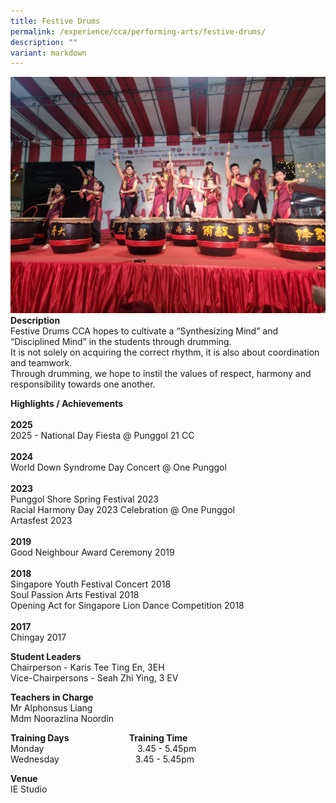 ```yaml
---
title: Festive Drums
permalink: /experience/cca/performing-arts/festive-drums/
description: ""
variant: markdown
---
```

![](/images/National_Day_Fiesta_at_Punggol_21_CC.jpg)**Description** <br>
Festive Drums CCA hopes to cultivate a “Synthesizing Mind” and “Disciplined Mind” in the students through drumming.  
It is not solely on acquiring the correct rhythm, it is also about coordination and teamwork.  
Through drumming, we hope to instil the values of respect, harmony and responsibility towards one another.  

**Highlights / Achievements** <br><br>
**2025**<br>
2025 - National Day Fiesta @ Punggol 21 CC<br><br>
**2024**<br>
World Down Syndrome Day Concert @ One Punggol<br><br>
**2023**<br>
Punggol Shore Spring  Festival 2023<br>
Racial Harmony Day 2023 Celebration @ One Punggol<br>
Artasfest 2023<br><br>
**2019**<br>
Good Neighbour Award Ceremony 2019 <br><br>
**2018**<br>
Singapore Youth Festival Concert 2018 <br>
Soul Passion Arts Festival 2018 <br>
Opening Act for Singapore Lion Dance Competition 2018 <br><br>
**2017**<br>
Chingay 2017

**Student Leaders**  
Chairperson - Karis Tee Ting En, 3EH  
Vice-Chairpersons - Seah Zhi Ying, 3 EV

**Teachers in Charge** <br> 
Mr Alphonsus Liang <br>
Mdm Noorazlina Noordin

**Training Days&nbsp;&nbsp;&nbsp; &nbsp;&nbsp;&nbsp; &nbsp;&nbsp;&nbsp; &nbsp;&nbsp;&nbsp; &nbsp;&nbsp;&nbsp; &nbsp;&nbsp;&nbsp; &nbsp;&nbsp; &nbsp; Training Time** <br>
Monday&nbsp;&nbsp;&nbsp; &nbsp;&nbsp;&nbsp; &nbsp;&nbsp;&nbsp; &nbsp;&nbsp;&nbsp; &nbsp;&nbsp;&nbsp; &nbsp;&nbsp;&nbsp; &nbsp;&nbsp;&nbsp; &nbsp;&nbsp;&nbsp; &nbsp;&nbsp; &nbsp; &nbsp;3.45 - 5.45pm <br> 
Wednesday&nbsp; &nbsp;&nbsp;&nbsp;&nbsp; &nbsp;&nbsp;&nbsp; &nbsp;&nbsp;&nbsp; &nbsp;&nbsp;&nbsp; &nbsp;&nbsp; &nbsp; &nbsp;&nbsp;&nbsp;&nbsp; &nbsp;&nbsp;3.45 - 5.45pm  
  
**Venue** <br> 
IE Studio
